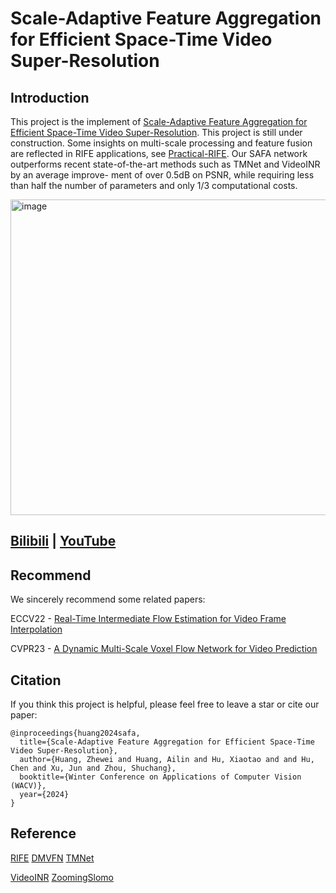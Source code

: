# Scale-Adaptive Feature Aggregation for Efficient Space-Time Video Super-Resolution
## Introduction
This project is the implement of [Scale-Adaptive Feature Aggregation for Efficient Space-Time Video Super-Resolution](). This project is still under construction. Some insights on multi-scale processing and feature fusion are reflected in RIFE applications, see [Practical-RIFE](https://github.com/hzwer/Practical-RIFE). Our SAFA network outperforms recent state-of-the-art methods such as TMNet and VideoINR by an average improve- ment of over 0.5dB on PSNR, while requiring less than half the number of parameters and only 1/3 computational costs.

<img width="505" alt="image" src="https://github.com/megvii-research/WACV2024-SAFA/assets/10103856/1b075a8b-f16b-4f48-a3d4-2f03c801414d">

## [Bilibili](https://www.bilibili.com/video/BV1X84y1R7Yw/) | [YouTube](https://youtu.be/rJyCT4C0FL4)

## Recommend
We sincerely recommend some related papers:

ECCV22 - [Real-Time Intermediate Flow Estimation for Video Frame Interpolation](https://github.com/megvii-research/ECCV2022-RIFE)

CVPR23 - [A Dynamic Multi-Scale Voxel Flow Network for Video Prediction](https://huxiaotaostasy.github.io/DMVFN/)

## Citation
If you think this project is helpful, please feel free to leave a star or cite our paper:

```
@inproceedings{huang2024safa,
  title={Scale-Adaptive Feature Aggregation for Efficient Space-Time Video Super-Resolution},
  author={Huang, Zhewei and Huang, Ailin and Hu, Xiaotao and and Hu, Chen and Xu, Jun and Zhou, Shuchang},
  booktitle={Winter Conference on Applications of Computer Vision (WACV)},
  year={2024}
}
```
## Reference

[RIFE](https://github.com/megvii-research/ECCV2022-RIFE)   [DMVFN](https://huxiaotaostasy.github.io/DMVFN/)   [TMNet](https://github.com/CS-GangXu/TMNet)

[VideoINR](https://github.com/Picsart-AI-Research/VideoINR-Continuous-Space-Time-Super-Resolution)   [ZoomingSlomo](https://github.com/Mukosame/Zooming-Slow-Mo-CVPR-2020)
